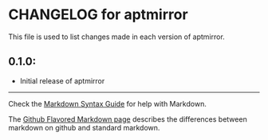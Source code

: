 # CHANGELOG for aptmirror

This file is used to list changes made in each version of aptmirror.

## 0.1.0:

* Initial release of aptmirror

- - -
Check the [Markdown Syntax Guide](http://daringfireball.net/projects/markdown/syntax) for help with Markdown.

The [Github Flavored Markdown page](http://github.github.com/github-flavored-markdown/) describes the differences between markdown on github and standard markdown.
